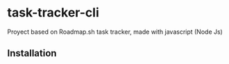 # task-tracker-cli
Proyect based on Roadmap.sh task tracker, made with javascript (Node Js)

## Installation
